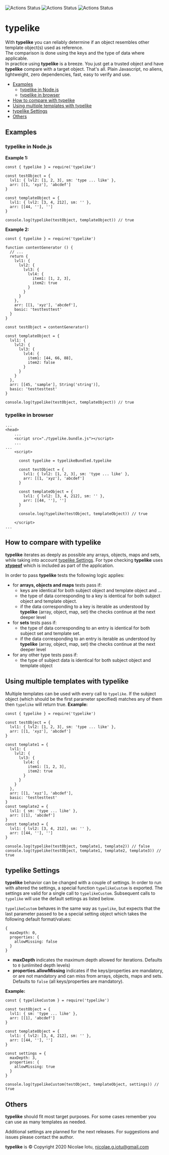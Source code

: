 ![Actions Status](https://github.com/NicolaeIotu/typelike/workflows/tests/badge.svg)
![Actions Status](https://github.com/NicolaeIotu/typelike/workflows/max%20coverage/badge.svg)
![Actions Status](https://github.com/NicolaeIotu/typelike/workflows/standard%20code%20style/badge.svg)

# typelike

With **typelike** you can reliably determine if an object resembles other template object(s) used as reference.<br>
The comparison is done using the keys and the type of data where applicable.<br>
In practice using **typelike** is a breeze. You just get a trusted object and have **typelike** compare with a target
 object. That's all. Plain Javascript, no aliens, lightweight, zero dependencies, fast, easy to verify and use.

* [Examples](#examples)
  * [typelike in Node.js](#typelike-in-nodejs)
  * [typelike in browser](#typelike-in-browser)
* [How to compare with typelike](#how-to-compare-with-typelike)
* [Using multiple templates with typelike](#using-multiple-templates-with-typelike)
* [typelike Settings](#typelike-settings)
* [Others](#others)

## Examples
### typelike in Node.js
**Example 1:**
```
const { typelike } = require('typelike')

const testObject = {
  lvl1: { lvl2: [1, 2, 3], sm: 'type ... like' },
  arr: [[1, 'xyz'], 'abcdef']
}

const templateObject = {
  lvl1: { lvl2: [3, 4, 212], sm: '' },
  arr: [[44, ''], '']
}

console.log(typelike(testObject, templateObject)) // true
```
**Example 2:**
```
const { typelike } = require('typelike')

function contentGenerator () {
  // ...
  return {
    lvl1: {
      lvl2: {
        lvl3: {
          lvl4: {
            item1: [1, 2, 3],
            item2: true
          }
        }
      }
    },
    arr: [[1, 'xyz'], 'abcdef'],
    basic: 'testtesttest'
  }
}

const testObject = contentGenerator()

const templateObject = {
  lvl1: {
    lvl2: {
      lvl3: {
        lvl4: {
          item1: [44, 66, 88],
          item2: false
        }
      }
    }
  },
  arr: [[45, 'sample'], String('string')],
  basic: 'testtesttest'
}

console.log(typelike(testObject, templateObject)) // true
```

### typelike in browser
```
...
<head>
    ...
    <script src="./typelike.bundle.js"></script>
    ...
...
    <script>

      const typelike = typelikeBundled.typelike
    
      const testObject = {
        lvl1: { lvl2: [1, 2, 3], sm: 'type ... like' },
        arr: [[1, 'xyz'], 'abcdef']
      }
    
      const templateObject = {
        lvl1: { lvl2: [3, 4, 212], sm: '' },
        arr: [[44, ''], '']
      }
    
      console.log(typelike(testObject, templateObject)) // true
    
    </script>
...
```

## How to compare with typelike
**typelike** iterates as deeply as possible any arrays, objects, maps and sets, while taking into account 
[typelike Settings](#typelike-settings).
For type checking **typelike** uses <a href="https://github.com/NicolaeIotu/xtypeof" title="xtypeof" target="_blank">**xtypeof**</a> 
which is included as part of the application.

In order to pass **typelike** tests the following logic applies:
* for **arrays, objects and maps** tests pass if:
  - keys are identical for both subject object and template object and ...
  - the type of data corresponding to a key is identical for both subject object and template object.
  - if the data corresponding to a key is iterable as understood by **typelike** (array, object, map, set) the checks
    continue at the next deeper level
* for **sets** tests pass if:
  - the type of data corresponding to an entry is identical for both subject set and template set.
  - if the data corresponding to an entry is iterable as understood by **typelike** (array, object, map, set) the checks 
    continue at the next deeper level
* for any other type tests pass if:
  - the type of subject data is identical for both subject object and template object

## Using multiple templates with typelike
Multiple templates can be used with every call to `typelike`. If the subject object (which should be the first
 parameter specified) matches any of them then `typelike` will return true.
 **Example:**
```
const { typelike } = require('typelike')

const testObject = {
  lvl1: { lvl2: [1, 2, 3], sm: 'type ... like' },
  arr: [[1, 'xyz'], 'abcdef']
}

const template1 = {
  lvl1: {
    lvl2: {
      lvl3: {
        lvl4: {
          item1: [1, 2, 3],
          item2: true
        }
      }
    }
  },
  arr: [[1, 'xyz'], 'abcdef'],
  basic: 'testtesttest'
}
const template2 = {
  lvl1: { sm: 'type ... like' },
  arr: [[1], 'abcdef']
}
const template3 = {
  lvl1: { lvl2: [3, 4, 212], sm: '' },
  arr: [[44, ''], '']
}

console.log(typelike(testObject, template1, template2)) // false
console.log(typelike(testObject, template1, template2, template3)) // true
```

## typelike Settings
**typelike** behavior can be changed with a couple of settings. In order to run with altered the settings, a special
 function `typelikeCustom` is exported. The settings are valid for a single call to `typelikeCustom`. Subsequent
  calls to `typelike` will use the default settings as listed below.
  
`typelikeCustom` behaves in the same way as `typelike`, but expects that the last parameter passed to be a special
 setting object which takes the following default format/values:
```
{
  maxDepth: 0,
  properties: {
    allowMissing: false
  }
}
```
* **maxDepth** indicates the maximum depth allowed for iterations. Defaults to `0` (unlimited depth levels)
* **properties.allowMissing** indicates if the keys/properties are mandatory, or are not mandatory and can miss from
 arrays, objects, maps and sets. Defaults to `false` (all keys/properties are mandatory).

**Example:**
```
const { typelikeCustom } = require('typelike')

const testObject = {
  lvl1: { sm: 'type ... like' },
  arr: [[1], 'abcdef']
}

const templateObject = {
  lvl1: { lvl2: [3, 4, 212], sm: '' },
  arr: [[44, ''], '']
}

const settings = {
  maxDepth: 3,
  properties: {
    allowMissing: true
  }
}

console.log(typelikeCustom(testObject, templateObject, settings)) // true
```

## Others
**typelike** should fit most target purposes. For some cases remember you can use as many templates as needed. 
 
Additional settings are planned for the next releases. For suggestions and issues please contact the author.


**typelike** is &copy; Copyright 2020 Nicolae Iotu, nicolae.g.iotu@gmail.com
